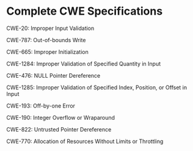 

# Complete CWE Specifications

CWE-20: Improper Input Validation

CWE-787: Out-of-bounds Write

CWE-665: Improper Initialization

CWE-1284: Improper Validation of Specified Quantity in Input

CWE-476: NULL Pointer Dereference

CWE-1285: Improper Validation of Specified Index, Position, or Offset in Input

CWE-193: Off-by-one Error

CWE-190: Integer Overflow or Wraparound

CWE-822: Untrusted Pointer Dereference

CWE-770: Allocation of Resources Without Limits or Throttling